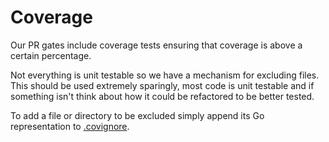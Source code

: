 # Coverage

Our PR gates include coverage tests ensuring that coverage is above a certain percentage.

Not everything is unit testable so we have a mechanism for excluding files. This should be used extremely sparingly, most code is unit testable and if something isn't think about how it could be refactored to be better tested.

To add a file or directory to be excluded simply append its Go representation to [.covignore](../.covignore).